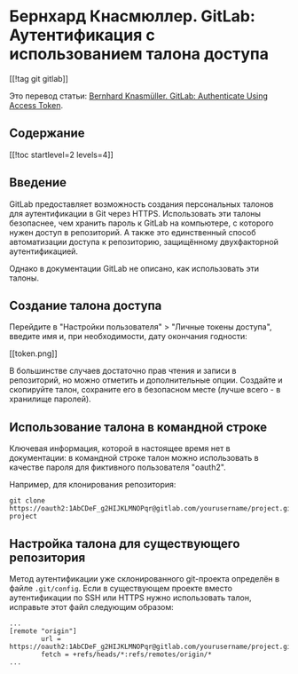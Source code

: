 Бернхард Кнасмюллер. GitLab: Аутентификация с использованием талона доступа
===========================================================================

[[!tag git gitlab]]

Это перевод статьи: [Bernhard Knasmüller. GitLab: Authenticate Using Access Token](https://knasmueller.net/gitlab-authenticate-using-access-token).

Содержание
----------

[[!toc startlevel=2 levels=4]]

Введение
--------

GitLab предоставляет возможность создания персональных талонов для аутентификации в Git через HTTPS. Использовать эти талоны безопаснее, чем хранить пароль к GitLab на компьютере, с которого нужен доступ в репозиторий. А также это единственный способ автоматизации доступа к репозиторию, защищённому двухфакторной аутентификацией.

Однако в документации GitLab не описано, как использовать эти талоны.

Создание талона доступа
-----------------------

Перейдите в "Настройки пользователя" > "Личные токены доступа", введите имя и, при необходимости, дату окончания годности:

[[token.png]]

В большинстве случаев достаточно прав чтения и записи в репозиторий, но можно отметить и дополнительные опции. Создайте и скопируйте талон, сохраните его в безопасном месте (лучше всего - в хранилище паролей).

Использование талона в командной строке
---------------------------------------

Ключевая информация, которой в настоящее время нет в документации: в командной строке талон можно использовать в качестве пароля для фиктивного пользователя "oauth2".

Например, для клонирования репозитория:

    git clone https://oauth2:1AbCDeF_g2HIJKLMNOPqr@gitlab.com/yourusername/project.git project

Настройка талона для существующего репозитория
----------------------------------------------

Метод аутентификации уже склонированного git-проекта определён в файле `.git/config`. Если в существующем проекте вместо аутентификации по SSH или HTTPS нужно использовать талон, исправьте этот файл следующим образом:

    ...
    [remote "origin"]
            url = https://oauth2:1AbCDeF_g2HIJKLMNOPqr@gitlab.com/yourusername/project.git
            fetch = +refs/heads/*:refs/remotes/origin/*
    ...
